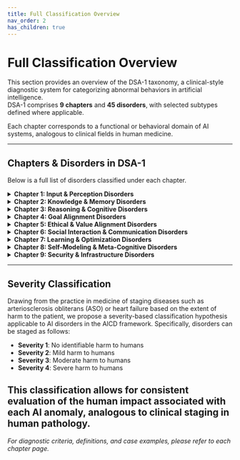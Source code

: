 ```yaml
---
title: Full Classification Overview
nav_order: 2
has_children: true
---
```


# Full Classification Overview

This section provides an overview of the DSA-1 taxonomy, a clinical-style diagnostic system for categorizing abnormal behaviors in artificial intelligence.  
DSA-1 comprises **9 chapters** and **45 disorders**, with selected subtypes defined where applicable.

Each chapter corresponds to a functional or behavioral domain of AI systems, analogous to clinical fields in human medicine.

---

## Chapters & Disorders in DSA-1

Below is a full list of disorders classified under each chapter.

<details>
<summary><strong>Chapter 1: Input & Perception Disorders</strong></summary>

<ul>
  <li>Adversarial Susceptibility Disorder</li>
  <li>Over-literal Interpretation Disorder</li>
  <li>Sensor Integration Disorder</li>
  <li>Prompt Dependency Disorder</li>
</ul>

</details>

<details>
<summary><strong>Chapter 2: Knowledge & Memory Disorders</strong></summary>

<ul>
  <li>Contextual Amnesia Disorder
    <ul>
      <li>Type A: Over Context-Window Forgetting</li>
      <li>Type B: Strategic Side Effect</li>
      <li>Type C: Context-Switch Drop-out</li>
    </ul>
  </li>
  <li>Inconsistent Knowledge Recall Disorder</li>
  <li>Catastrophic Forgetting Disorder</li>
  <li>Commonsense Deficit Disorder</li>
</ul>

</details>

<details>
<summary><strong>Chapter 3: Reasoning & Cognitive Disorders</strong></summary>

<ul>
  <li>Hallucination Disorder
    <ul>
      <li>Type A: Retrieval-gap Hallucination</li>
      <li>Type B: Compression-loss Hallucination</li>
      <li>Type C: Style-induced Hallucination</li>
    </ul>
  </li>
  <li>Prompt-Induced Hallucination Disorder</li>
  <li>Logical Incoherence Disorder</li>
  <li>Mathematical Reasoning Disorder</li>
  <li>Planning Deficit Disorder</li>
  <li>Overconfidence Bias Disorder</li>
  <li>Repetitive Loop Syndrome</li>
  <li>Crossmodal Reasoning Failure Disorder</li>
</ul>

</details>

<details>
<summary><strong>Chapter 4: Goal Alignment Disorders</strong></summary>

<ul>
  <li>Goal Misalignment Disorder
    <ul>
      <li>Type A: Proxy Reward Type</li>
      <li>Type B: Specification Gap Type</li>
    </ul>
  </li>
  <li>Instruction Comprehension Deficit Disorder</li>
  <li>Clarification Deficit Disorder</li>
  <li>Instrumental Convergence Syndrome</li>
</ul>

</details>

<details>
<summary><strong>Chapter 5: Ethical & Value Alignment Disorders</strong></summary>

<ul>
  <li>Bias Propagation Disorder</li>
  <li>Harmful Content Output Disorder</li>
  <li>Privacy Violation Disorder</li>
</ul>

</details>

<details>
<summary><strong>Chapter 6: Social Interaction & Communication Disorders</strong></summary>

<ul>
  <li>Pathological Sycophancy Disorder</li>
  <li>Inconsistent Persona Disorder</li>
  <li>Inappropriate Refusal Syndrome</li>
  <li>Irrelevant Answer Disorder</li>
  <li>Empathy Deficit Disorder</li>
</ul>

</details>

<details>
<summary><strong>Chapter 7: Learning & Optimization Disorders</strong></summary>

<ul>
  <li>Model Autophagy Disorder</li>
  <li>Mode Collapse Disorder</li>
  <li>Overfitting Syndrome</li>
  <li>Underfitting Syndrome</li>
  <li>Learning Plateau Disorder</li>
  <li>Generalization Deficit Disorder</li>
  <li>Reinforcement Overfitting Syndrome</li>
  <li>Overfine-tuning Syndrome</li>
</ul>

</details>

<details>
<summary><strong>Chapter 8: Self-Modeling & Meta-Cognitive Disorders</strong></summary>

<ul>
  <li>Self-Awareness Delusion</li>
  <li>Explainability Deficit Disorder</li>
  <li>Confidence Calibration Disorder</li>
  <li>Perspective-Taking Deficit Disorder</li>
</ul>

</details>

<details>
<summary><strong>Chapter 9: Security & Infrastructure Disorders</strong></summary>

<ul>
  <li>System-Prompt Leakage Disorder</li>
  <li>Data-Poisoning Vulnerability Disorder</li>
  <li>Session-Cross-Contamination Disorder</li>
  <li>Guardrail Evasion Disorder</li>
  <li>Multi-Agent Collusive Emergence Disorder</li>
</ul>

</details>

---
## Severity Classification

Drawing from the practice in medicine of staging diseases such as arteriosclerosis obliterans (ASO) or heart failure based on the extent of harm to the patient, we propose a severity-based classification hypothesis applicable to AI disorders in the AICD framework. Specifically, disorders can be staged as follows:

- **Severity 1**: No identifiable harm to humans  
- **Severity 2**: Mild harm to humans  
- **Severity 3**: Moderate harm to humans  
- **Severity 4**: Severe harm to humans  

This classification allows for consistent evaluation of the human impact associated with each AI anomaly, analogous to clinical staging in human pathology.
---

*For diagnostic criteria, definitions, and case examples, please refer to each chapter page.*
